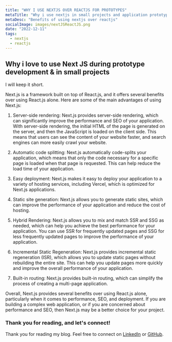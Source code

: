 ```yaml
---
title: "WHY I USE NEXTJS OVER REACTJS FOR PROTOTYPES"
metaTitle: "Why i use nextjs in small projects and application prototypes"
metaDesc: "Benefits of using nextjs over reactjs"
socialImage: images/nextJSReactJS.png
date: "2022-12-11"
tags:
  - nextjs
  - reactjs
---
```


## Why i love to use Next JS during prototype development & in small projects

I will keep it short.

Next.js is a framework built on top of React.js, and it offers several benefits over using React.js alone. Here are some of the main advantages of using Next.js:

1. Server-side rendering: Next.js provides server-side rendering, which can significantly improve the performance and SEO of your application. With server-side rendering, the initial HTML of the page is generated on the server, and then the JavaScript is loaded on the client side. This means that users can see the content of your website faster, and search engines can more easily crawl your website.

2. Automatic code splitting: Next.js automatically code-splits your application, which means that only the code necessary for a specific page is loaded when that page is requested. This can help reduce the load time of your application.

3. Easy deployment: Next.js makes it easy to deploy your application to a variety of hosting services, including Vercel, which is optimized for Next.js applications.

4. Static site generation: Next.js allows you to generate static sites, which can improve the performance of your application and reduce the cost of hosting.

5. Hybrid Rendering: Next.js allows you to mix and match SSR and SSG as needed, which can help you achieve the best performance for your application. You can use SSR for frequently updated pages and SSG for less frequently updated pages to improve the performance of your application.
6. Incremental Static Regeneration: Next.js provides incremental static regeneration (ISR), which allows you to update static pages without rebuilding the entire site. This can help you update pages more quickly and improve the overall performance of your application.
7. Built-in routing: Next.js provides built-in routing, which can simplify the process of creating a multi-page application.

Overall, Next.js provides several benefits over using React.js alone, particularly when it comes to performance, SEO, and deployment. If you are building a complex web application, or if you are concerned about performance and SEO, then Next.js may be a better choice for your project.

### Thank you for reading, and let's connect!

Thank you for reading my blog. Feel free to connect on [LinkedIn](https://www.linkedin.com/in/gunvantsharma/)
or [GitHub](https://github.com/gunvant8008).
